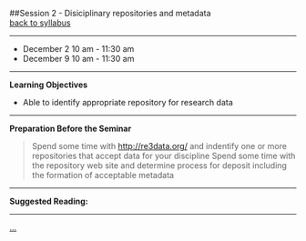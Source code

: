 ##Session 2 - Disiciplinary repositories and metadata  
[back to syllabus](syllabus.md)  

---

* December 2 10 am - 11:30 am  
* December 9 10 am - 11:30 am

---

**Learning Objectives**  
- Able to identify appropriate repository for research data

---

**Preparation Before the Seminar**  

> Spend some time with http://re3data.org/ and indentify one or more repositories that accept data for your discipline
> Spend some time with the repository web site and determine process for deposit including the formation of acceptable metadata

---

**Suggested Reading:**  

---

[...](session01/less0n01.md)
